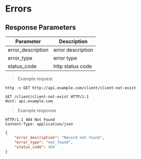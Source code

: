 # Errors

## Response Parameters

Parameter | Description |
-------------- | -------------- |
error_description | error description |
error_type | error type |
status_code | http status code |

> Example request

```shell
http -v GET http://api.example.com/client/client-not-exist
```
```http
GET /client/client-not-exist HTTP/1.1
Host: api.example.com
```

> Example response

```http
HTTP/1.1 404 Not Found
Content-Type: application/json
```
```json
{
    "error_description": "Record not found",
    "error_type": "not_found",
    "status_code": 404
}
```
